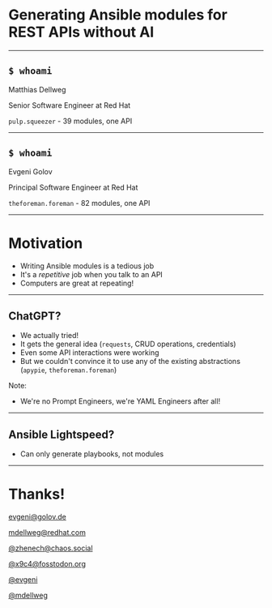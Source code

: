 # Generating Ansible modules for REST APIs without AI

---

## `$ whoami`

Matthias Dellweg

Senior Software Engineer at Red Hat

`pulp.squeezer` - 39 modules, one API

---

## `$ whoami`

Evgeni Golov

Principal Software Engineer at Red Hat

`theforeman.foreman` - 82 modules, one API

---

# Motivation

* Writing Ansible modules is a tedious job
* It's a *repetitive* job when you talk to an API
* Computers are great at repeating!

---

## ChatGPT?

* We actually tried!
* It gets the general idea (`requests`, CRUD operations, credentials)
* Even some API interactions were working
* But we couldn't convince it to use any of the existing abstractions (`apypie`, `theforeman.foreman`)

Note:
* We're no Prompt Engineers, we're YAML Engineers after all!

---

## Ansible Lightspeed?

* Can only generate playbooks, not modules

---

# Thanks!

<i class="fa fa-envelope" aria-hidden="true"></i> [evgeni@golov.de](mailto:evgeni@golov.de)

<i class="fa fa-envelope" aria-hidden="true"></i> [mdellweg@redhat.com](mailto:mdellweg@redhat.com)

<i class="fa fa-mastodon" aria-hidden="true"></i> [@zhenech@chaos.social](https://chaos.social/@zhenech)

<i class="fa fa-mastodon" aria-hidden="true"></i> [@x9c4@fosstodon.org](https://fosstodon.org/@x9c4)

<i class="fa fa-github" aria-hidden="true"></i> [@evgeni](https://github.com/evgeni)

<i class="fa fa-github" aria-hidden="true"></i> [@mdellweg](https://github.com/mdellweg)
